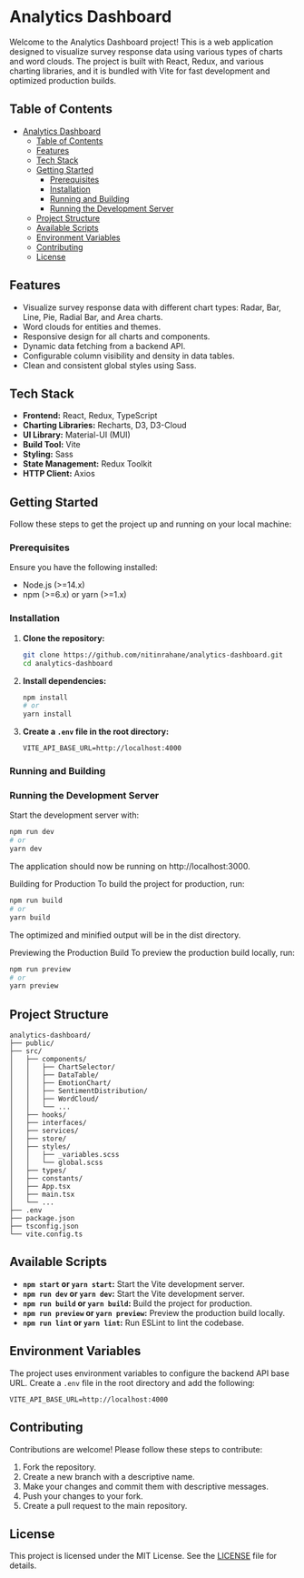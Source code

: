 # Analytics Dashboard

Welcome to the Analytics Dashboard project! This is a web application designed to visualize survey response data using various types of charts and word clouds. The project is built with React, Redux, and various charting libraries, and it is bundled with Vite for fast development and optimized production builds.

## Table of Contents

- [Analytics Dashboard](#analytics-dashboard)
  - [Table of Contents](#table-of-contents)
  - [Features](#features)
  - [Tech Stack](#tech-stack)
  - [Getting Started](#getting-started)
    - [Prerequisites](#prerequisites)
    - [Installation](#installation)
    - [Running and Building](#running-and-building)
    - [Running the Development Server](#running-the-development-server)
  - [Project Structure](#project-structure)
  - [Available Scripts](#available-scripts)
  - [Environment Variables](#environment-variables)
  - [Contributing](#contributing)
  - [License](#license)

## Features

- Visualize survey response data with different chart types: Radar, Bar, Line, Pie, Radial Bar, and Area charts.
- Word clouds for entities and themes.
- Responsive design for all charts and components.
- Dynamic data fetching from a backend API.
- Configurable column visibility and density in data tables.
- Clean and consistent global styles using Sass.

## Tech Stack

- **Frontend:** React, Redux, TypeScript
- **Charting Libraries:** Recharts, D3, D3-Cloud
- **UI Library:** Material-UI (MUI)
- **Build Tool:** Vite
- **Styling:** Sass
- **State Management:** Redux Toolkit
- **HTTP Client:** Axios

## Getting Started

Follow these steps to get the project up and running on your local machine:

### Prerequisites

Ensure you have the following installed:

- Node.js (>=14.x)
- npm (>=6.x) or yarn (>=1.x)

### Installation

1. **Clone the repository:**
    ```bash
    git clone https://github.com/nitinrahane/analytics-dashboard.git
    cd analytics-dashboard
    ```
2. **Install dependencies:**
    ```bash
    npm install
    # or
    yarn install
    ```

3. **Create a `.env` file in the root directory:**

    ```env
    VITE_API_BASE_URL=http://localhost:4000
    ```

### Running and Building

### Running the Development Server

Start the development server with:

```bash
npm run dev
# or
yarn dev

```

The application should now be running on http://localhost:3000.

Building for Production
To build the project for production, run:

```bash
npm run build
# or
yarn build
```

The optimized and minified output will be in the dist directory.

Previewing the Production Build
To preview the production build locally, run:

```bash
npm run preview
# or
yarn preview
```

## Project Structure

```plaintext
analytics-dashboard/
├── public/
├── src/
│   ├── components/
│   │   ├── ChartSelector/
│   │   ├── DataTable/
│   │   ├── EmotionChart/
│   │   ├── SentimentDistribution/
│   │   ├── WordCloud/
│   │   └── ...
│   ├── hooks/
│   ├── interfaces/
│   ├── services/
│   ├── store/
│   ├── styles/
│   │   ├── _variables.scss
│   │   └── global.scss
│   ├── types/
│   ├── constants/
│   ├── App.tsx
│   ├── main.tsx
│   └── ...
├── .env
├── package.json
├── tsconfig.json
└── vite.config.ts
```
## Available Scripts

- **`npm start` or `yarn start`:** Start the Vite development server.
- **`npm run dev` or `yarn dev`:** Start the Vite development server.
- **`npm run build` or `yarn build`:** Build the project for production.
- **`npm run preview` or `yarn preview`:** Preview the production build locally.
- **`npm run lint` or `yarn lint`:** Run ESLint to lint the codebase.

## Environment Variables

The project uses environment variables to configure the backend API base URL. Create a `.env` file in the root directory and add the following:
```
VITE_API_BASE_URL=http://localhost:4000
```
## Contributing

Contributions are welcome! Please follow these steps to contribute:

1. Fork the repository.
2. Create a new branch with a descriptive name.
3. Make your changes and commit them with descriptive messages.
4. Push your changes to your fork.
5. Create a pull request to the main repository.

## License
This project is licensed under the MIT License. See the [LICENSE](LICENSE) file for details.